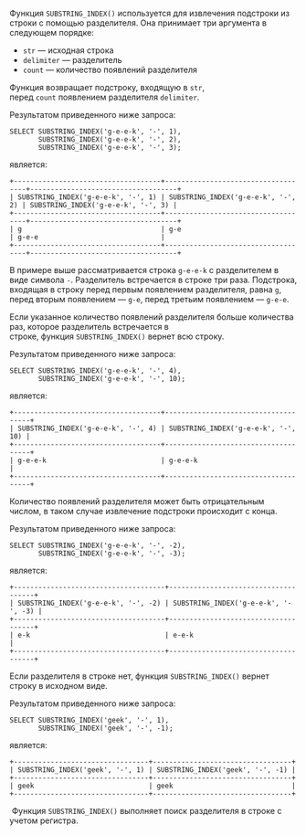 Функция `SUBSTRING_INDEX()` используется для извлечения подстроки из строки с помощью разделителя. Она принимает три аргумента в следующем порядке:

- `str` — исходная строка
- `delimiter` — разделитель
- `count` — количество появлений разделителя

Функция возвращает подстроку, входящую в `str`, перед `count` появлением разделителя `delimiter`.

Результатом приведенного ниже запроса:

```
SELECT SUBSTRING_INDEX('g-e-e-k', '-', 1),
       SUBSTRING_INDEX('g-e-e-k', '-', 2),
       SUBSTRING_INDEX('g-e-e-k', '-', 3);
```

является:

```no-highlight
+------------------------------------+------------------------------------+------------------------------------+
| SUBSTRING_INDEX('g-e-e-k', '-', 1) | SUBSTRING_INDEX('g-e-e-k', '-', 2) | SUBSTRING_INDEX('g-e-e-k', '-', 3) |
+------------------------------------+------------------------------------+------------------------------------+
| g                                  | g-e                                | g-e-e                              |
+------------------------------------+------------------------------------+------------------------------------+
```

В примере выше рассматривается строка `g-e-e-k` с разделителем в виде символа `-`. Разделитель встречается в строке три раза. Подстрока, входящая в строку перед первым появлением разделителя, равна `g`, перед вторым появлением — `g-e`, перед третьим появлением — `g-e-e`.

Если указанное количество появлений разделителя больше количества раз, которое разделитель встречается в строке, функция `SUBSTRING_INDEX()` вернет всю строку.

Результатом приведенного ниже запроса:

```
SELECT SUBSTRING_INDEX('g-e-e-k', '-', 4),
       SUBSTRING_INDEX('g-e-e-k', '-', 10);
```

является:

```no-highlight
+------------------------------------+-------------------------------------+
| SUBSTRING_INDEX('g-e-e-k', '-', 4) | SUBSTRING_INDEX('g-e-e-k', '-', 10) |
+------------------------------------+-------------------------------------+
| g-e-e-k                            | g-e-e-k                             |
+------------------------------------+-------------------------------------+
```

Количество появлений разделителя может быть отрицательным числом, в таком случае извлечение подстроки происходит с конца.

Результатом приведенного ниже запроса:

```
SELECT SUBSTRING_INDEX('g-e-e-k', '-', -2),
       SUBSTRING_INDEX('g-e-e-k', '-', -3);
```

является:

```no-highlight
+-------------------------------------+-------------------------------------+
| SUBSTRING_INDEX('g-e-e-k', '-', -2) | SUBSTRING_INDEX('g-e-e-k', '-', -3) |
+-------------------------------------+-------------------------------------+
| e-k                                 | e-e-k                               |
+-------------------------------------+-------------------------------------+
```

Если разделителя в строке нет, функция `SUBSTRING_INDEX()` вернет строку в исходном виде.

Результатом приведенного ниже запроса:

```
SELECT SUBSTRING_INDEX('geek', '-', 1),
       SUBSTRING_INDEX('geek', '-', -1);
```

является:

```no-highlight
+---------------------------------+----------------------------------+
| SUBSTRING_INDEX('geek', '-', 1) | SUBSTRING_INDEX('geek', '-', -1) |
+---------------------------------+----------------------------------+
| geek                            | geek                             |
+---------------------------------+----------------------------------+
```

  Функция `SUBSTRING_INDEX()` выполняет поиск разделителя в строке с учетом регистра.